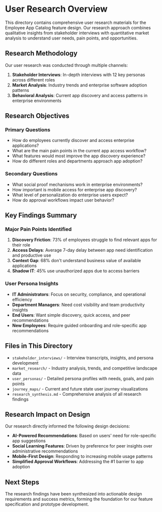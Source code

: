# User Research Overview

This directory contains comprehensive user research materials for the Employee App Catalog feature design. Our research approach combines qualitative insights from stakeholder interviews with quantitative market analysis to understand user needs, pain points, and opportunities.

## Research Methodology

Our user research was conducted through multiple channels:
1. **Stakeholder Interviews**: In-depth interviews with 12 key personas across different roles
2. **Market Analysis**: Industry trends and enterprise software adoption patterns
3. **Behavioral Analysis**: Current app discovery and access patterns in enterprise environments

## Research Objectives

### Primary Questions
- How do employees currently discover and access enterprise applications?
- What are the main pain points in the current app access workflow?
- What features would most improve the app discovery experience?
- How do different roles and departments approach app adoption?

### Secondary Questions
- What social proof mechanisms work in enterprise environments?
- How important is mobile access for enterprise app discovery?
- What level of personalization do enterprise users expect?
- How do approval workflows impact user behavior?

## Key Findings Summary

### Major Pain Points Identified
1. **Discovery Friction**: 73% of employees struggle to find relevant apps for their role
2. **Access Delays**: Average 7-day delay between app need identification and productive use
3. **Context Gap**: 68% don't understand business value of available applications
4. **Shadow IT**: 45% use unauthorized apps due to access barriers

### User Persona Insights
- **IT Administrators**: Focus on security, compliance, and operational efficiency
- **Department Managers**: Need cost visibility and team productivity insights
- **End Users**: Want simple discovery, quick access, and peer recommendations
- **New Employees**: Require guided onboarding and role-specific app recommendations

## Files in This Directory

- `stakeholder_interviews/` - Interview transcripts, insights, and persona development
- `market_research/` - Industry analysis, trends, and competitive landscape data
- `user_personas/` - Detailed persona profiles with needs, goals, and pain points
- `journey_maps/` - Current and future state user journey visualizations
- `research_synthesis.md` - Comprehensive analysis of all research findings

## Research Impact on Design

Our research directly informed the following design decisions:
- **AI-Powered Recommendations**: Based on users' need for role-specific app suggestions
- **Social Learning Features**: Driven by preference for peer insights over administrative recommendations
- **Mobile-First Design**: Responding to increasing mobile usage patterns
- **Simplified Approval Workflows**: Addressing the #1 barrier to app adoption

## Next Steps

The research findings have been synthesized into actionable design requirements and success metrics, forming the foundation for our feature specification and prototype development.